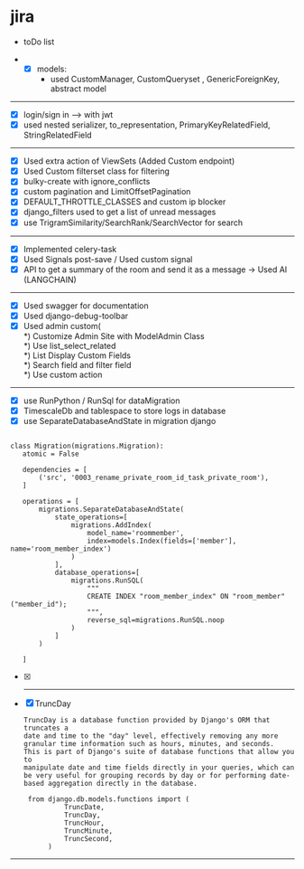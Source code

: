 # jira


- toDo list

   
- 
   - [x] models:
     -  used CustomManager, CustomQueryset , GenericForeignKey, abstract model

-  -----------------------------------------------------------------------------------------

  - [x] login/sign in --> with jwt
  - [x] used nested serializer, to_representation, PrimaryKeyRelatedField, StringRelatedField

-  ----------------------------------------------------------------------------------------


  - [x] Used extra action of ViewSets (Added Custom endpoint)
  - [x] Used Custom filterset class for filtering
  - [x] bulky-create with ignore_conflicts
  - [x] custom pagination and LimitOffsetPagination
  - [x] DEFAULT_THROTTLE_CLASSES and custom ip blocker
  - [x] django_filters used to get a list of unread messages
  - [x] use TrigramSimilarity/SearchRank/SearchVector for search
   
- ------------------------------------------------------------------------------------

 - [x] Implemented celery-task    
 - [x] Used Signals post-save / Used custom signal
 - [x] API to get a summary of the room and send it as a message -> Used AI (LANGCHAIN)

-  --------------------------------------------------------------------------------------------
 
 - [x] Used swagger for documentation
 - [x] Used django-debug-toolbar
 - [X] Used admin custom(  
         *) Customize Admin Site with ModelAdmin Class  
         *) Use list_select_related           
         *) List Display Custom Fields   
         *) Search field and filter field  
         *) Use custom action
      
-  --------------------------------------------------------------------------------------------

 - [x] use RunPython / RunSql for dataMigration
 - [x] TimescaleDb and tablespace to store logs in database
 - [x] use SeparateDatabaseAndState in migration django 
 ``` 

class Migration(migrations.Migration):
    atomic = False

    dependencies = [
        ('src', '0003_rename_private_room_id_task_private_room'),
    ]

    operations = [
        migrations.SeparateDatabaseAndState(
            state_operations=[
                migrations.AddIndex(
                    model_name='roommember',
                    index=models.Index(fields=['member'], name='room_member_index')
                )
            ],
            database_operations=[
                migrations.RunSQL(
                    """
                    CREATE INDEX "room_member_index" ON "room_member" ("member_id");
                    """,
                    reverse_sql=migrations.RunSQL.noop
                )
            ]
        )

    ]
 ```

- [x] --------------------------------------------------------------------------------------------


 - [x] TruncDay
    
    ```commandline
    TruncDay is a database function provided by Django's ORM that truncates a 
    date and time to the "day" level, effectively removing any more granular time information such as hours, minutes, and seconds. 
    This is part of Django's suite of database functions that allow you to 
    manipulate date and time fields directly in your queries, which can be very useful for grouping records by day or for performing date-based aggregation directly in the database.
    ```
   ```commandline
    from django.db.models.functions import (
             TruncDate,
             TruncDay,
             TruncHour,
             TruncMinute,
             TruncSecond,
         )
    ```
   
-  --------------------------------------------------------------------------------------------
